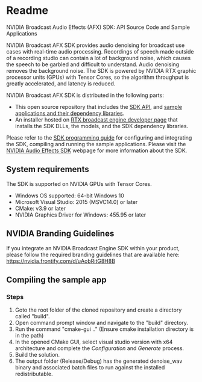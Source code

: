 # Readme

NVIDIA Broadcast Audio Effects (AFX) SDK: API Source Code and Sample Applications

NVIDIA Broadcast AFX SDK provides audio denoising for broadcast use cases with real-time audio processing. Recordings of speech made outside of a recording studio can contain a lot of background noise, which causes the speech to be garbled and difficult to understand. Audio denoising removes the background noise. The SDK is powered by NVIDIA RTX graphic processor units (GPUs) with Tensor Cores, so the algorithm throughput is greatly accelerated, and latency is reduced.

NVIDIA Broadcast AFX SDK is distributed in the following parts:

-  This open source repository that includes the [SDK API](https://github.com/NVIDIA/BROADCAST-AFX-SDK/tree/master/nvafx), and [sample applications and their dependency libraries](https://github.com/NVIDIA/BROADCAST-AFX-SDK/tree/master/samples).
- An installer hosted on [RTX broadcast engine developer page](https://www.nvidia.com/broadcast-sdk-resources) that installs the SDK DLLs, the models, and the SDK dependency libraries.

Please refer to the [SDK programming guide](https://github.com/NVIDIA/BROADCAST-AFX-SDK/blob/master/NVIDIA%20Audio%20Effects%20SDK%20Programming%20Guide.pdf) for configuring and integrating the SDK, compiling and running the sample applications. Please visit the [NVIDIA Audio Effects SDK](https://developer.nvidia.com/broadcast-engine/audio-effects-sdk) webpage for more information about the SDK.

## System requirements
The SDK is supported on NVIDIA GPUs with Tensor Cores.
* Windows OS supported: 64-bit Windows 10
* Microsoft Visual Studio: 2015 (MSVC14.0) or later
* CMake: v3.9 or later
* NVIDIA Graphics Driver for Windows: 455.95 or later

##  NVIDIA Branding Guidelines

If you integrate an NVIDIA Broadcast Engine SDK within your product, please follow the required branding guidelines that are available here:
https://nvidia.frontify.com/d/uAobRitG8H8B

## Compiling the sample app

### Steps
1. Goto the root folder of the cloned repository and create a directory called "build".
2. Open command prompt window and navigate to the "build" directory.
3. Run the command "cmake-gui .." (Ensure cmake installation directory is in the path)
4. In the opened CMake GUI, select visual studio version with x64 architecture and complete the _Configuration_ and _Generate_ process.
5. Build the solution.
6. The output folder (Release/Debug) has the generated denoise_wav binary and associated batch files to run against the installed redistributable.
